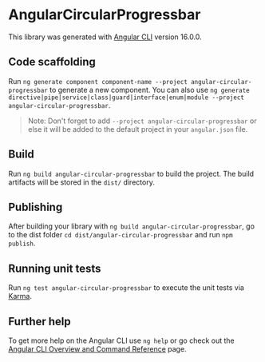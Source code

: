 # AngularCircularProgressbar

This library was generated with [Angular CLI](https://github.com/angular/angular-cli) version 16.0.0.

## Code scaffolding

Run `ng generate component component-name --project angular-circular-progressbar` to generate a new component. You can also use `ng generate directive|pipe|service|class|guard|interface|enum|module --project angular-circular-progressbar`.
> Note: Don't forget to add `--project angular-circular-progressbar` or else it will be added to the default project in your `angular.json` file. 

## Build

Run `ng build angular-circular-progressbar` to build the project. The build artifacts will be stored in the `dist/` directory.

## Publishing

After building your library with `ng build angular-circular-progressbar`, go to the dist folder `cd dist/angular-circular-progressbar` and run `npm publish`.

## Running unit tests

Run `ng test angular-circular-progressbar` to execute the unit tests via [Karma](https://karma-runner.github.io).

## Further help

To get more help on the Angular CLI use `ng help` or go check out the [Angular CLI Overview and Command Reference](https://angular.io/cli) page.
